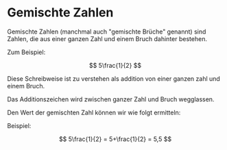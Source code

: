 # Gemischte Zahlen

Gemischte Zahlen (manchmal auch "gemischte Brüche" genannt) sind Zahlen, die aus einer ganzen Zahl und einem Bruch dahinter bestehen.

Zum Beispiel:

$$
5\frac{1}{2}
$$

Diese Schreibweise ist zu verstehen als addition von einer ganzen zahl und einem Bruch.

Das Additionszeichen wird zwischen ganzer Zahl und Bruch wegglassen.

Den Wert der gemischten Zahl können wir wie folgt ermitteln:

Beispiel:

$$
5\frac{1}{2} = 5+\frac{1}{2} = 5,5
$$
